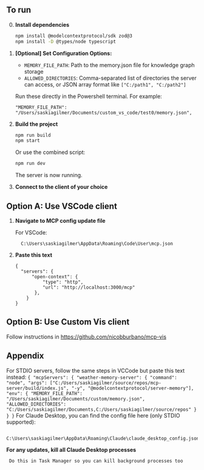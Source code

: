 ## To run

0. **Install dependencies**
   ```sh
   npm install @modelcontextprotocol/sdk zod@3
   npm install -D @types/node typescript
   ```

1. **[Optional] Set Configuration Options:**
   - `MEMORY_FILE_PATH`: Path to the memory.json file for knowledge graph storage
   - `ALLOWED_DIRECTORIES`: Comma-separated list of directories the server can access, or JSON array format like `["C:/path1", "C:/path2"]`
  
     
   Run these directly in the Powershell terminal. For example:
      ```
     "MEMORY_FILE_PATH": "/Users/saskiagilmer/Documents/custom_vs_code/test0/memory.json",
      ```

2. **Build the project**
   ```sh
   npm run build
   npm start
   ```
   
   Or use the combined script:
   ```sh
   npm run dev
   ```
   
   The server is now running. 
3. **Connect to the client of your choice**

## Option A: Use VSCode client

1. **Navigate to MCP config update file**


   For VSCode:
   
         C:\Users\saskiagilmer\AppData\Roaming\Code\User\mcp.json
   
2. **Paste this text**
      ```
   {
        "servers": {
      		"open-context": {
      			"type": "http",
      			"url": "http://localhost:3000/mcp"
             },
          }
   }
      ```

## Option B: Use Custom Vis client
Follow instructions in https://github.com/nicobburbano/mcp-vis

## Appendix
For STDIO servers, follow the same steps in VCCode but paste this text instead:
      ```
   {
     "mcpServers": {
       "weather-memory-server": {
         "command": "node",
         "args": ["C:/Users/saskiagilmer/source/repos/mcp-server/build/index.js",
           "-y",
           "@modelcontextprotocol/server-memory"],
         "env": {
           "MEMORY_FILE_PATH": "/Users/saskiagilmer/Documents/custom/memory.json",
           "ALLOWED_DIRECTORIES": "C:/Users/saskiagilmer/Documents,C:/Users/saskiagilmer/source/repos"
         }
       }
   }
      ```
   For Claude Desktop, you can find the config file here (only STDIO supported):
   
         C:\Users\saskiagilmer\AppData\Roaming\Claude\claude_desktop_config.json
 **For any updates, kill all Claude Desktop processes**
   
     Do this in Task Manager so you can kill background processes too

